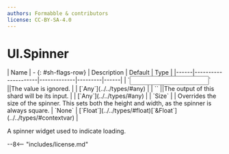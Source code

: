 ```yaml
---
authors: Formabble & contributors
license: CC-BY-SA-4.0
---
```



# UI.Spinner

<div class="sh-parameters" markdown="1">
| Name | - {: #sh-flags-row} | Description | Default | Type |
|------|---------------------|-------------|---------|------|
| `<input>` ||The value is ignored. | | [`Any`](../../types/#any) |
| `<output>` ||The output of this shard will be its input. | | [`Any`](../../types/#any) |
| `Size` |  | Overrides the size of the spinner. This sets both the height and width, as the spinner is always square. | `None` | [`Float`](../../types/#float)[`&Float`](../../types/#contextvar) |

</div>

A spinner widget used to indicate loading.

--8<-- "includes/license.md"


